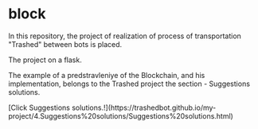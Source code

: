 # block 
<p>In this repository, the project of realization of process of transportation "Trashed" between bots is placed.</p>
<p>The project on a flask.</p>
<p>The example of a predstravleniye of the Blockchain, and his implementation, belongs to the Trashed project the section - Suggestions solutions.</p>
<p>[Click Suggestions solutions.!](https://trashedbot.github.io/my-project/4.Suggestions%20solutions/Suggestions%20solutions.html)</p>
